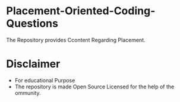 # Placement-Oriented-Coding-Questions
The Repository provides Ccontent Regarding Placement. 

# Disclaimer 

* For educational Purpose 
* The repository is made Open Source Licensed for the help of the ommunity.
